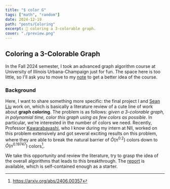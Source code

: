 ```yaml
---
title: "$ color G"
tags: ["math", "random"]
date: 2024-12-19
path: "posts/Coloring"
excerpt: 🎨 coloring a 3-colorable graph.
cover: "./preview.png"
---
```


## Coloring a 3-Colorable Graph

In the Fall 2024 semester, I took an advanced graph algorithm course at University of Illinois Urbana-Champaign just for fun. The space here is too little, so I'll ask you to move to my [note](./Notes/#topics-in-graph-algorithms-cs598---latex) to get a better idea of the course.

### Background

Here, I want to share something more specific: the final project I and [Sean Liu](https://zhxnliu.me/about/) work on, which is basically a literature review of a cute line of work about **graph coloring**. The problem is as follows: *given a 3-colorable graph, in polynomial time, color this graph using as few colors as possible*. In particular, we're interested in the number of colors we need. Recently, Professor [Kawarabayashi](https://kklab.nii.ac.jp/en/), who I know during my intern at NII, worked on this problem extensively and got several exciting results on this problem, where they are able to break the natural barrier of $\widetilde{O} (n^{0.2})$ colors down to $\widetilde{O} (n^{0.19747})$ colors[^1].

[^1]: <https://arxiv.org/abs/2406.00357>

We take this opportunity and review the literature, try to grasp the idea of the overall algorithms that leads to this breakthrough. The [report](./report.pdf) is available, which is self-contained enough as a starter.
